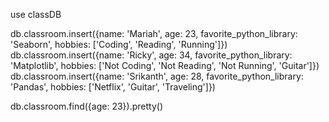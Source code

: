 use classDB

db.classroom.insert({name: 'Mariah', age: 23, favorite_python_library: 'Seaborn', hobbies: ['Coding', 'Reading', 'Running']})
db.classroom.insert({name: 'Ricky', age: 34, favorite_python_library: 'Matplotlib', hobbies: ['Not Coding', 'Not Reading', 'Not Running', 'Guitar']})
db.classroom.insert({name: 'Srikanth', age: 28, favorite_python_library: 'Pandas', hobbies: ['Netflix', 'Guitar', 'Traveling']})

db.classroom.find({age: 23}).pretty()